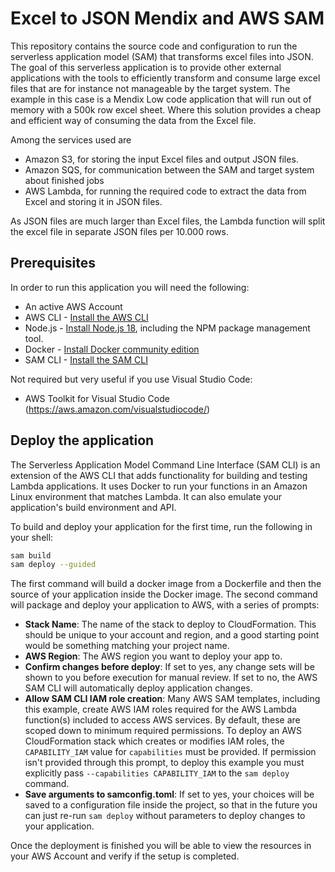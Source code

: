 # Excel to JSON Mendix and AWS SAM

This repository contains the source code and configuration to run the serverless application model (SAM) that transforms excel files into JSON. The goal of this serverless application is to provide other external applications with the tools to efficiently transform and consume large excel files that are for instance not manageable by the target system. The example in this case is a Mendix Low code application that will run out of memory with a 500k row excel sheet. Where this solution provides a cheap and efficient way of consuming the data from the Excel file.

Among the services used are 
* Amazon S3, for storing the input Excel files and output JSON files.
* Amazon SQS, for communication between the SAM and target system about finished jobs
* AWS Lambda, for running the required code to extract the data from Excel and storing it in JSON files.

As JSON files are much larger than Excel files, the Lambda function will split the excel file in separate JSON files per 10.000 rows. 

## Prerequisites
In order to run this application you will need the following:
* An active AWS Account
* AWS CLI - [Install the AWS CLI](https://aws.amazon.com/cli/)
* Node.js - [Install Node.js 18](https://nodejs.org/en/), including the NPM package management tool.
* Docker - [Install Docker community edition](https://hub.docker.com/search/?type=edition&offering=community)
* SAM CLI - [Install the SAM CLI](https://docs.aws.amazon.com/serverless-application-model/latest/developerguide/serverless-sam-cli-install.html)


Not required but very useful if you use Visual Studio Code: 
* AWS Toolkit for Visual Studio Code (https://aws.amazon.com/visualstudiocode/)

## Deploy the application

The Serverless Application Model Command Line Interface (SAM CLI) is an extension of the AWS CLI that adds functionality for building and testing Lambda applications. It uses Docker to run your functions in an Amazon Linux environment that matches Lambda. It can also emulate your application's build environment and API.

To build and deploy your application for the first time, run the following in your shell:

```bash
sam build
sam deploy --guided
```

The first command will build a docker image from a Dockerfile and then the source of your application inside the Docker image. The second command will package and deploy your application to AWS, with a series of prompts:

* **Stack Name**: The name of the stack to deploy to CloudFormation. This should be unique to your account and region, and a good starting point would be something matching your project name.
* **AWS Region**: The AWS region you want to deploy your app to.
* **Confirm changes before deploy**: If set to yes, any change sets will be shown to you before execution for manual review. If set to no, the AWS SAM CLI will automatically deploy application changes.
* **Allow SAM CLI IAM role creation**: Many AWS SAM templates, including this example, create AWS IAM roles required for the AWS Lambda function(s) included to access AWS services. By default, these are scoped down to minimum required permissions. To deploy an AWS CloudFormation stack which creates or modifies IAM roles, the `CAPABILITY_IAM` value for `capabilities` must be provided. If permission isn't provided through this prompt, to deploy this example you must explicitly pass `--capabilities CAPABILITY_IAM` to the `sam deploy` command.
* **Save arguments to samconfig.toml**: If set to yes, your choices will be saved to a configuration file inside the project, so that in the future you can just re-run `sam deploy` without parameters to deploy changes to your application.

Once the deployment is finished you will be able to view the resources in your AWS Account and verify if the setup is completed.